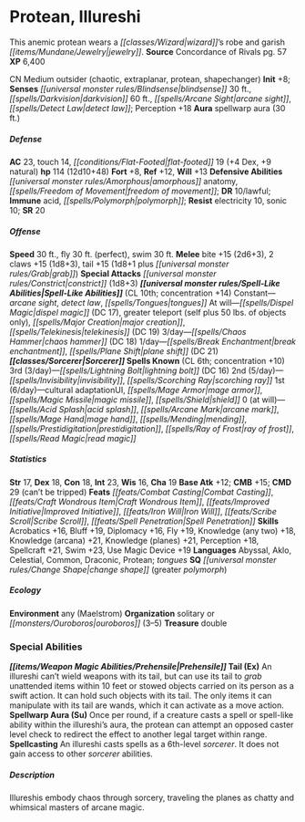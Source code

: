 ﻿---
cssclass: [monsters]
title1: Protean, Illureshi
desc_short: This anemic protean wears a wizard's robe and garish jewelry.
title2: Illureshi
CR: 9
sources:
- name: Concordance of Rivals
  page: 57
  link: https://paizo.com/products/btq01x4d?Pathfinder-Campaign-Setting-Concordance-of-Rivals
XP: 6400
alignment: CN
size: Medium
type: outsider
subtypes:
- chaotic
- extraplanar
- protean
- shapechanger
initiative:
  bonus: 8
senses:
  blindsense: 30
  darkvision: 60
  arcane sight: true
  detect law: true
auras:
- name: spellwarp aura
  radius: 30
AC:
  AC: 23
  touch: 14
  flat_footed: 19
  components:
    dex: 4
    natural: 9
HP:
  HP: 114
  long: 12d10+48
saves:
  fort: 8
  ref: 12
  will: 13
defensive_abilities:
- amorphous anatomy
- freedom of movement
DR:
- amount: 10
  weakness: lawful
immunities:
- acid
- polymorph
resistances:
  electricity: 10
  sonic: 10
SR: 20
speeds:
  base: 30
  fly: 30
  fly_maneuverability: perfect
  swim: 30
attacks:
  melee:
  - - text: bite +15 (2d6+3)
      entries:
      - - damage: 2d6+3
      attack: bite
      bonus:
      - 15
    - text: 2 claws +15 (1d8+3)
      entries:
      - - damage: 1d8+3
      count: 2
      attack: claws
      bonus:
      - 15
    - text: tail +15 (1d8+1 plus grab)
      entries:
      - - damage: 1d8+1
        - effect: grab
      attack: tail
      bonus:
      - 15
  special:
  - constrict (1d8+3)
spell_like_abilities:
  entries:
  - name: arcane sight
    source: default
    freq: Constant
  - name: detect law
    source: default
    freq: Constant
  - name: tongues
    source: default
    freq: Constant
  - name: dispel magic
    source: default
    freq: At will
    DC: 17
  - name: greater teleport
    source: default
    freq: At will
    other: self plus 50 lbs. of objects only
  - name: major creation
    source: default
    freq: At will
  - name: telekinesis
    source: default
    freq: At will
    DC: 19
  - name: chaos hammer
    source: default
    freq: 3/day
    DC: 18
  - name: break enchantment
    source: default
    freq: 1/day
  - name: plane shift
    source: default
    freq: 1/day
    DC: 21
  sources:
  - name: default
    CL: 10
    concentration: 14
spells:
  entries:
  - name: lightning bolt
    source: Sorcerer
    level: 3
    DC: 16
  - name: invisibility
    source: Sorcerer
    level: 2
  - name: scorching ray
    source: Sorcerer
    level: 2
  - name: cultural adaptationUI
    source: Sorcerer
    level: 1
  - name: mage armor
    source: Sorcerer
    level: 1
  - name: magic missile
    source: Sorcerer
    level: 1
  - name: shield
    source: Sorcerer
    level: 1
  - name: acid splash
    source: Sorcerer
    level: 0
  - name: arcane mark
    source: Sorcerer
    level: 0
  - name: mage hand
    source: Sorcerer
    level: 0
  - name: mending
    source: Sorcerer
    level: 0
  - name: prestidigitation
    source: Sorcerer
    level: 0
  - name: ray of frost
    source: Sorcerer
    level: 0
  - name: read magic
    source: Sorcerer
    level: 0
  sources:
  - name: Sorcerer
    type: known
    CL: 6
    concentration: 10
    slots:
      3: 3
      2: 5
      1: 6
      0: at-will
ability_scores:
  STR: 17
  DEX: 18
  CON: 18
  INT: 23
  WIS: 16
  CHA: 19
BAB: 12
CMB: 15
CMD: 29
CMD_other: can't be tripped
feats:
- name: Combat Casting
- name: Craft Wondrous Item
- name: Improved Initiative
- name: Iron Will
- name: Scribe Scroll
- name: Spell Penetration
skills:
  Acrobatics: 16
  Bluff: 19
  Diplomacy: 16
  Fly: 19
  Knowledge (any two): 18
  Knowledge (arcana): 21
  Knowledge (planes): 21
  Perception: 18
  Spellcraft: 21
  Swim: 23
  Use Magic Device: 19
languages:
- Abyssal
- Aklo
- Celestial
- Common
- Draconic
- Protean
- tongues
special_qualities:
- change shape (greater polymorph)
ecology:
  environment: any (Maelstrom)
  organization: solitary or ouroboros (3-5)
  treasure_type: double
special_abilities:
  Prehensile Tail (Ex): An illureshi can't wield weapons with its tail, but can use
    its tail to grab unattended items within 10 feet or stowed objects carried on
    its person as a swift action. It can hold such objects with its tail. The only
    items it can manipulate with its tail are wands, which it can activate as a move
    action.
  Spellwarp Aura (Su): Once per round, if a creature casts a spell or spell-like ability
    within the illureshi's aura, the protean can attempt an opposed caster level check
    to redirect the effect to another legal target within range.
  Spellcasting: An illureshi casts spells as a 6th-level sorcerer. It does not gain
    access to other sorcerer abilities.
desc_long: Illureshis embody chaos through sorcery, traveling the planes as chatty
  and whimsical masters of arcane magic.

---

# Protean, Illureshi
This anemic protean wears a _[[classes/Wizard|wizard]]_’s robe and garish _[[items/Mundane/Jewelry|jewelry]]_.
**Source** Concordance of Rivals pg. 57
**XP** 6,400

CN Medium outsider (chaotic, extraplanar, protean, shapechanger)
**Init** +8; **Senses** _[[universal monster rules/Blindsense|blindsense]]_ 30 ft., _[[spells/Darkvision|darkvision]]_ 60 ft., _[[spells/Arcane Sight|arcane sight]]_, _[[spells/Detect Law|detect law]]_; Perception +18
**Aura** spellwarp aura (30 ft.)

##### Defense

**AC** 23, touch 14, _[[conditions/Flat-Footed|flat-footed]]_ 19 (+4 Dex, +9 natural)
**hp** 114 (12d10+48)
**Fort** +8, **Ref** +12, **Will** +13
**Defensive Abilities** _[[universal monster rules/Amorphous|amorphous]]_ anatomy, _[[spells/Freedom of Movement|freedom of movement]]_; **DR** 10/lawful; **Immune** acid, _[[spells/Polymorph|polymorph]]_; **Resist** electricity 10, sonic 10; **SR** 20

##### Offense
**Speed** 30 ft., fly 30 ft. (perfect), swim 30 ft.
**Melee** bite +15 (2d6+3), 2 claws +15 (1d8+3), tail +15 (1d8+1 plus _[[universal monster rules/Grab|grab]]_)
**Special Attacks** _[[universal monster rules/Constrict|constrict]]_ (1d8+3)
**_[[universal monster rules/Spell-Like Abilities|Spell-Like Abilities]]_** (CL 10th; concentration +14)
Constant—_arcane sight_, _detect law_, _[[spells/Tongues|tongues]]_
 At will—_[[spells/Dispel Magic|dispel magic]]_ (DC 17), greater teleport (self plus 50 lbs. of objects only), _[[spells/Major Creation|major creation]]_, _[[spells/Telekinesis|telekinesis]]_ (DC 19)
 3/day—_[[spells/Chaos Hammer|chaos hammer]]_ (DC 18) 
1/day—_[[spells/Break Enchantment|break enchantment]]_, _[[spells/Plane Shift|plane shift]]_ (DC 21)
**_[[classes/Sorcerer|Sorcerer]]_ Spells Known** (CL 6th; concentration +10)
3rd (3/day)—_[[spells/Lightning Bolt|lightning bolt]]_ (DC 16)
 2nd (5/day)—_[[spells/Invisibility|invisibility]]_, _[[spells/Scorching Ray|scorching ray]]_
 1st (6/day)—cultural adaptationUI, _[[spells/Mage Armor|mage armor]]_, _[[spells/Magic Missile|magic missile]]_, _[[spells/Shield|shield]]_
 0 (at will)—_[[spells/Acid Splash|acid splash]]_, _[[spells/Arcane Mark|arcane mark]]_, _[[spells/Mage Hand|mage hand]]_, _[[spells/Mending|mending]]_, _[[spells/Prestidigitation|prestidigitation]]_, _[[spells/Ray of Frost|ray of frost]]_, _[[spells/Read Magic|read magic]]_

##### Statistics
**Str** 17, **Dex** 18, **Con** 18, **Int** 23, **Wis** 16, **Cha** 19
**Base Atk** +12; **CMB** +15; **CMD** 29 (can’t be tripped)
**Feats** _[[feats/Combat Casting|Combat Casting]]_, _[[feats/Craft Wondrous Item|Craft Wondrous Item]]_, _[[feats/Improved Initiative|Improved Initiative]]_, _[[feats/Iron Will|Iron Will]]_, _[[feats/Scribe Scroll|Scribe Scroll]]_, _[[feats/Spell Penetration|Spell Penetration]]_
**Skills** Acrobatics +16, Bluff +19, Diplomacy +16, Fly +19, Knowledge (any two) +18, Knowledge (arcana) +21, Knowledge (planes) +21, Perception +18, Spellcraft +21, Swim +23, Use Magic Device +19
**Languages** Abyssal, Aklo, Celestial, Common, Draconic, Protean; _tongues_
**SQ** _[[universal monster rules/Change Shape|change shape]]_ (greater _polymorph_)

##### Ecology

**Environment** any (Maelstrom)
**Organization** solitary or _[[monsters/Ouroboros|ouroboros]]_ (3–5)
**Treasure** double

### Special Abilities

**_[[items/Weapon Magic Abilities/Prehensile|Prehensile]]_ Tail (Ex)** An illureshi can’t wield weapons with its tail, but can use its tail to _grab_ unattended items within 10 feet or stowed objects carried on its person as a swift action. It can hold such objects with its tail. The only items it can manipulate with its tail are wands, which it can activate as a move action.
 **Spellwarp Aura (Su)** Once per round, if a creature casts a spell or spell-like ability within the illureshi’s aura, the protean can attempt an opposed caster level check to redirect the effect to another legal target within range.
 **Spellcasting** An illureshi casts spells as a 6th-level _sorcerer_. It does not gain access to other _sorcerer_ abilities.

##### Description

Illureshis embody chaos through sorcery, traveling the planes as chatty and whimsical masters of arcane magic.
